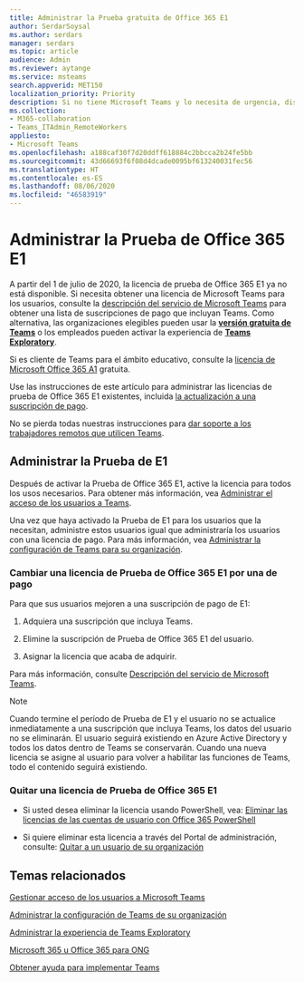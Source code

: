 ```yaml
---
title: Administrar la Prueba gratuita de Office 365 E1
author: SerdarSoysal
ms.author: serdars
manager: serdars
ms.topic: article
audience: Admin
ms.reviewer: aytange
ms.service: msteams
search.appverid: MET150
localization_priority: Priority
description: Si no tiene Microsoft Teams y lo necesita de urgencia, distribuya la Prueba de Office 365 E1 a los usuarios que necesiten trabajar de forma remota o desde casa (WFH) como respuesta al ataque COVID-19 (coronavirus).
ms.collection:
- M365-collaboration
- Teams_ITAdmin_RemoteWorkers
appliesto:
- Microsoft Teams
ms.openlocfilehash: a188caf30f7d20ddff618884c2bbcca2b24fe5bb
ms.sourcegitcommit: 43d66693f6f08d4dcade0095bf613240031fec56
ms.translationtype: HT
ms.contentlocale: es-ES
ms.lasthandoff: 08/06/2020
ms.locfileid: "46583919"
---
```

<a name="manage-the-office-365-e1-trial"></a>Administrar la Prueba de Office 365 E1
==============================

A partir del 1 de julio de 2020, la licencia de prueba de Office 365 E1 ya no está disponible. Si necesita obtener una licencia de Microsoft Teams para los usuarios, consulte la [descripción del servicio de Microsoft Teams](https://docs.microsoft.com/office365/servicedescriptions/teams-service-description) para obtener una lista de suscripciones de pago que incluyan Teams. Como alternativa, las organizaciones elegibles pueden usar la **[versión gratuita de Teams](https://support.office.com/article/Welcome-to-Microsoft-Teams-free-6d79a648-6913-4696-9237-ed13de64ae3c)** o los empleados pueden activar la experiencia de **[Teams Exploratory](teams-exploratory.md)**.


Si es cliente de Teams para el ámbito educativo, consulte la [licencia de Microsoft Office 365 A1](teams-edu-licensing.md) gratuita.

Use las instrucciones de este artículo para administrar las licencias de prueba de Office 365 E1 existentes, incluida [la actualización a una suscripción de pago](#upgrade-users-from-the-office-365-e1-trial-license).

No se pierda todas nuestras instrucciones para [dar soporte a los trabajadores remotos que utilicen Teams](support-remote-work-with-teams.md).

## <a name="manage-the-e1-trial"></a>Administrar la Prueba de E1

Después de activar la Prueba de Office 365 E1, active la licencia para todos los usos necesarios. Para obtener más información, vea [Administrar el acceso de los usuarios a Teams](user-access.md).


Una vez que haya activado la Prueba de E1 para los usuarios que la necesitan, administre estos usuarios igual que administraría los usuarios con una licencia de pago. Para más información, vea [Administrar la configuración de Teams para su organización](enable-features-office-365.md).



### <a name="upgrade-users-from-the-office-365-e1-trial-license"></a>Cambiar una licencia de Prueba de Office 365 E1 por una de pago

Para que sus usuarios mejoren a una suscripción de pago de E1:

1. Adquiera una suscripción que incluya Teams.

2. Elimine la suscripción de Prueba de Office 365 E1 del usuario.

3. Asignar la licencia que acaba de adquirir.

Para más información, consulte [Descripción del servicio de Microsoft Teams](https://docs.microsoft.com/office365/servicedescriptions/teams-service-description).

> [!NOTE]
> Cuando termine el período de Prueba de E1 y el usuario no se actualice inmediatamente a una suscripción que incluya Teams, los datos del usuario no se eliminarán. El usuario seguirá existiendo en Azure Active Directory y todos los datos dentro de Teams se conservarán. Cuando una nueva licencia se asigne al usuario para volver a habilitar las funciones de Teams, todo el contenido seguirá existiendo. 

### <a name="remove-an-office-365-e1-trial-license"></a>Quitar una licencia de Prueba de Office 365 E1

- Si usted desea eliminar la licencia usando PowerShell, vea: [Eliminar las licencias de las cuentas de usuario con Office 365 PowerShell](https://docs.microsoft.com/office365/enterprise/powershell/remove-licenses-from-user-accounts-with-office-365-powershell)

- Si quiere eliminar esta licencia a través del Portal de administración, consulte: [Quitar a un usuario de su organización](https://docs.microsoft.com/microsoft-365/admin/add-users/delete-a-user)

## <a name="related-topics"></a>Temas relacionados

[Gestionar acceso de los usuarios a Microsoft Teams](user-access.md)

[Administrar la configuración de Teams de su organización](enable-features-office-365.md)

[Administrar la experiencia de Teams Exploratory](teams-exploratory.md)

[Microsoft 365 u Office 365 para ONG](https://www.microsoft.com/microsoft-365/nonprofit/office-365-nonprofit)

[Obtener ayuda para implementar Teams](https://go.microsoft.com/fwlink/?linkid=780698)
